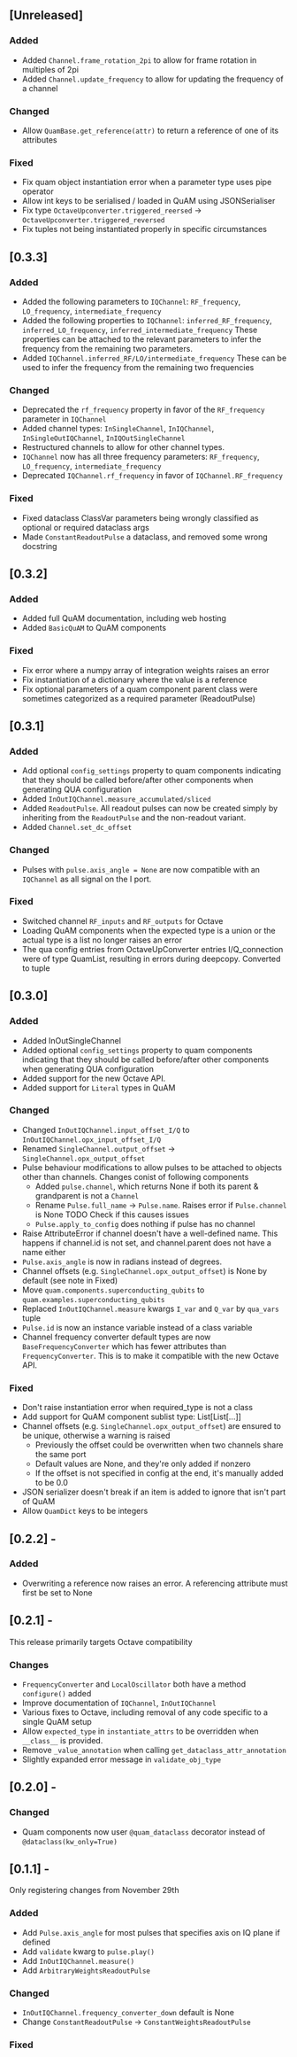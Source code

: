 ## [Unreleased]
### Added
- Added `Channel.frame_rotation_2pi` to allow for frame rotation in multiples of 2pi
- Added `Channel.update_frequency` to allow for updating the frequency of a channel

### Changed
- Allow `QuamBase.get_reference(attr)` to return a reference of one of its attributes

### Fixed
- Fix quam object instantiation error when a parameter type uses pipe operator
- Allow int keys to be serialised / loaded in QuAM using JSONSerialiser
- Fix type `OctaveUpconverter.triggered_reersed` -> `OctaveUpconverter.triggered_reversed`
- Fix tuples not being instantiated properly in specific circumstances


## [0.3.3]
### Added
- Added the following parameters to `IQChannel`: `RF_frequency`, `LO_frequency`, `intermediate_frequency`
- Added the following properties to `IQChannel`: `inferred_RF_frequency`, `inferred_LO_frequency`, `inferred_intermediate_frequency`
    These properties can be attached to the relevant parameters to infer the frequency from the remaining two parameters.
- Added `IQChannel.inferred_RF/LO/intermediate_frequency`
  These can be used to infer the frequency from the remaining two frequencies

### Changed
- Deprecated the `rf_frequency` property in favor of the `RF_frequency` parameter in `IQChannel`
- Added channel types: `InSingleChannel`, `InIQChannel`, `InSingleOutIQChannel`, `InIQOutSingleChannel`
- Restructured channels to allow for other channel types.
- `IQChannel` now has all three frequency parameters: `RF_frequency`, `LO_frequency`, `intermediate_frequency`
- Deprecated `IQChannel.rf_frequency` in favor of `IQChannel.RF_frequency`

### Fixed
- Fixed dataclass ClassVar parameters being wrongly classified as optional or required dataclass args
- Made `ConstantReadoutPulse` a dataclass, and removed some wrong docstring


## [0.3.2]
### Added
- Added full QuAM documentation, including web hosting
- Added `BasicQuAM` to QuAM components

### Fixed
- Fix error where a numpy array of integration weights raises an error
- Fix instantiation of a dictionary where the value is a reference
- Fix optional parameters of a quam component parent class were sometimes categorized as a required parameter (ReadoutPulse)


## [0.3.1]
### Added
- Add optional `config_settings` property to quam components indicating that they should be called before/after other components when generating QUA configuration
- Added `InOutIQChannel.measure_accumulated/sliced`
- Added `ReadoutPulse`. All readout pulses can now be created simply by inheriting from the `ReadoutPulse` and the non-readout variant.
- Added `Channel.set_dc_offset`

### Changed
- Pulses with `pulse.axis_angle = None` are now compatible with an `IQChannel` as all signal on the I port.

### Fixed
- Switched channel `RF_inputs` and `RF_outputs` for Octave
- Loading QuAM components when the expected type is a union or the actual type is a list
  no longer raises an error
- The qua config entries from OctaveUpConverter entries I/Q_connection were of type 
  QuamList, resulting in errors during deepcopy. Converted to tuple


## [0.3.0]
### Added
- Added InOutSingleChannel
- Added optional `config_settings` property to quam components indicating that they should be called before/after other components when generating QUA configuration
- Added support for the new Octave API.
- Added support for `Literal` types in QuAM

### Changed
- Changed `InOutIQChannel.input_offset_I/Q` to `InOutIQChannel.opx_input_offset_I/Q`
- Renamed `SingleChannel.output_offset` -> `SingleChannel.opx_output_offset`
- Pulse behaviour modifications to allow pulses to be attached to objects other than channels. Changes conist of following components
  - Added `pulse.channel`, which returns None if both its parent & grandparent is not a `Channel`
  - Rename `Pulse.full_name` -> `Pulse.name`.
    Raises error if `Pulse.channel` is None
    TODO Check if this causes issues
  - `Pulse.apply_to_config` does nothing if pulse has no channel
- Raise AttributeError if channel doesn't have a well-defined name.
  This happens if channel.id is not set, and channel.parent does not have a name either
- `Pulse.axis_angle` is now in radians instead of degrees.
- Channel offsets (e.g. `SingleChannel.opx_output_offset`) is None by default (see note in Fixed)
- Move `quam.components.superconducting_qubits` to `quam.examples.superconducting_qubits`
- Replaced `InOutIQChannel.measure` kwargs `I_var` and `Q_var` by `qua_vars` tuple
- `Pulse.id` is now an instance variable instead of a class variable
- Channel frequency converter default types are now `BaseFrequencyConverter` which has fewer attributes than `FrequencyConverter`. This is to make it compatible with the new Octave API.

### Fixed
- Don't raise instantiation error when required_type is not a class
- Add support for QuAM component sublist type: List[List[...]]
- Channel offsets (e.g. `SingleChannel.opx_output_offset`) are ensured to be unique, otherwise a warning is raised
  - Previously the offset could be overwritten when two channels share the same port
  - Default values are None, and they're only added if nonzero
  - If the offset is not specified in config at the end, it's manually added to be 0.0
- JSON serializer doesn't break if an item is added to ignore that isn't part of QuAM
- Allow `QuamDict` keys to be integers


## [0.2.2] -
### Added
- Overwriting a reference now raises an error. A referencing attribute must first be set to None


## [0.2.1] -
This release primarily targets Octave compatibility
### Changes
- `FrequencyConverter` and `LocalOscillator` both have a method `configure()` added
- Improve documentation of `IQChannel`, `InOutIQChannel`
- Various fixes to Octave, including removal of any code specific to a single QuAM setup
- Allow `expected_type` in `instantiate_attrs` to be overridden when `__class__` is provided.
- Remove `_value_annotation` when calling `get_dataclass_attr_annotation`
- Slightly expanded error message in `validate_obj_type`


## [0.2.0] -
### Changed
- Quam components now user `@quam_dataclass` decorator instead of `@dataclass(kw_only=True)`


## [0.1.1] -
Only registering changes from November 29th

### Added
- Add `Pulse.axis_angle` for most pulses that specifies axis on IQ plane if defined
- Add `validate` kwarg to `pulse.play()`
- Add `InOutIQChannel.measure()`
- Add `ArbitraryWeightsReadoutPulse`

### Changed
- `InOutIQChannel.frequency_converter_down` default is None
- Change `ConstantReadoutPulse` -> `ConstantWeightsReadoutPulse`

### Fixed
